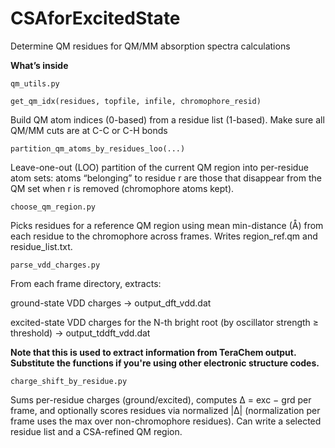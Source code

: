 # CSAforExcitedState
Determine QM residues for QM/MM absorption spectra calculations

**What’s inside**

```qm_utils.py```

  ```get_qm_idx(residues, topfile, infile, chromophore_resid)```

Build QM atom indices (0-based) from a residue list (1-based). Make sure all QM/MM cuts are at C-C or C-H bonds

   ```partition_qm_atoms_by_residues_loo(...)```

Leave-one-out (LOO) partition of the current QM region into per-residue atom sets: atoms “belonging” to residue r are those that disappear from the QM set when r is removed (chromophore atoms kept).

```choose_qm_region.py```

Picks residues for a reference QM region using mean min-distance (Å) from each residue to the chromophore across frames. Writes region_ref.qm and residue_list.txt.

```parse_vdd_charges.py```

From each frame directory, extracts:

ground-state VDD charges → output_dft_vdd.dat

excited-state VDD charges for the N-th bright root (by oscillator strength ≥ threshold) → output_tddft_vdd.dat

**Note that this is used to extract information from TeraChem output. Substitute the functions if you're using other electronic structure codes.**

```charge_shift_by_residue.py```

Sums per-residue charges (ground/excited), computes Δ = exc − grd per frame, and optionally scores residues via normalized |Δ| (normalization per frame uses the max over non-chromophore residues). Can write a selected residue list and a CSA-refined QM region.

